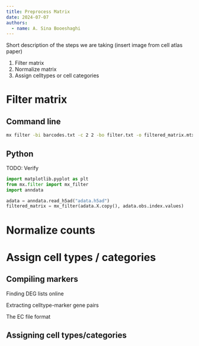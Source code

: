 ```yaml
---
title: Preprocess Matrix
date: 2024-07-07
authors:
  - name: A. Sina Booeshaghi
---
```


Short description of the steps we are taking (insert image from cell atlas paper)

1. Filter matrix
2. Normalize matrix
3. Assign celltypes or cell categories

# Filter matrix

## Command line

```bash
mx filter -bi barcodes.txt -c 2 2 -bo filter.txt -o filtered_matrix.mtx matrix.mtx
```

## Python

TODO: Verify

```python
import matplotlib.pyplot as plt
from mx.filter import mx_filter
import anndata

adata = anndata.read_h5ad("adata.h5ad")
filtered_matrix = mx_filter(adata.X.copy(), adata.obs.index.values)
```

# Normalize counts

# Assign cell types / categories

## Compiling markers

Finding DEG lists online

Extracting celltype-marker gene pairs

The EC file format

## Assigning cell types/categories
